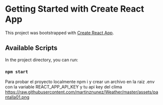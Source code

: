 # Getting Started with Create React App

This project was bootstrapped with [Create React App](https://github.com/facebook/create-react-app).

## Available Scripts

In the project directory, you can run:

### `npm start`

Para probar el proyecto localmente npm i y crear un archivo en la raiz .env con la variable REACT_APP_API_KEY y tu api key del clima
https://raw.githubusercontent.com/martinznunez/Weather/master/assets/pantalla01.png
